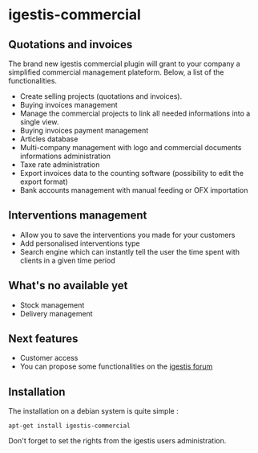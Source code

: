 # igestis-commercial

## Quotations and invoices

The brand new igestis commercial plugin will grant to your company a simplified commercial management plateform. 
Below, a list of the functionalities.

* Create selling projects (quotations and invoices).
* Buying invoices management
* Manage the commercial projects to link all needed informations into a single view.
* Buying invoices payment management
* Articles database
* Multi-company management with logo and commercial documents informations administration
* Taxe rate administration
* Export invoices data to the counting software (possibility to edit the export format)
* Bank accounts management with manual feeding or OFX importation

## Interventions management

* Allow you to save the interventions you made for your customers
* Add personalised interventions type
* Search engine which can instantly tell the user the time spent with clients in a given time period

## What's no available yet

* Stock management
* Delivery management

## Next features

* Customer access
* You can propose some functionalities on the [igestis forum](http://www.igestis.org/forums/forum/boite-a-idees/)


## Installation

The installation on a debian system is quite simple :

    apt-get install igestis-commercial
    
Don't forget to set the rights from the igestis users administration.
